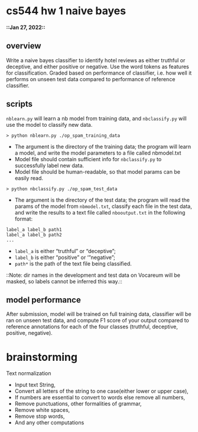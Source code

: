 # cs544 hw 1 naive bayes

**::Jan 27, 2022::**

## overview
Write a naive bayes classifier to identify hotel reviews as either truthful or deceptive, and either positive or negative. Use the word tokens as features for classification. Graded based on performance of classifier, i.e. how well it performs on unseen test data compared to performance of reference classifier. 

## scripts
`nblearn.py` will learn a nb model from training data, and `nbclassify.py` will use the model to classify new data. 

```
> python nblearn.py ./op_spam_training_data
```

* The argument is the directory of the training data; the program will learn a model, and write the model parameters to a file called nbmodel.txt
* Model file should contain sufficient info for `nbclassify.py` to successfully label new data.
* Model file should be human-readable, so that model params can be easily read.
```
> python nbclassify.py ./op_spam_test_data
```
* The argument is the directory of the test data; the program will read the params of the model from `nbmodel.txt`, classify each file in the test data, and write the results to a text file called `nbooutput.txt`  in the following format:
```
label_a label_b path1
label_a label_b path2
...
```
* `label_a`  is either “truthful” or “deceptive”;
* `label_b` is either “positive” or ‘”negative”;
* `path*` is the path of the text file being classified.

::Note: dir names in the development and test data on Vocareum will be masked, so labels cannot be inferred this way.::


## model performance
After submission, model will be trained on full training data, classifier will be ran on unseen test data, and compute F1 score of your output compared to reference annotations for each of the four classes (truthful, deceptive, positive, negative). 


# brainstorming
Text normalization
* Input text String,
* Convert all letters of the string to one case(either lower or upper case),
* If numbers are essential to convert to words else remove all numbers,
* Remove punctuations, other formalities of grammar,
* Remove white spaces,
* Remove stop words,
* And any other computations













